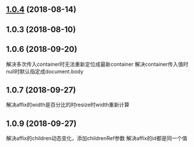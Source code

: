 <a name="1.0.4"></a>
## [1.0.4](https://github.com/tinper-bee/bee-affix/compare/v1.0.3...v1.0.4) (2018-08-14)



<a name="1.0.3"></a>
## 1.0.3 (2018-08-10)



<a name="1.0.6"></a>
## 1.0.6 (2018-09-20)
解决多次传入container时无法重新定位成最新container
解决container传入值时null时默认指定成document.body

<a name="1.0.7"></a>
## 1.0.7 (2018-09-27)
解决affix的width是百分比的时resize时width重新计算

<a name="1.0.9"></a>
## 1.0.9 (2018-09-27)
解决affix的children动态变化，添加childrenRef参数
解决affix的id都是同一个值
